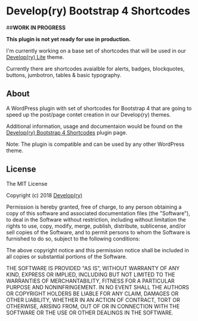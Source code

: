 # Develop(ry) Bootstrap 4 Shortcodes

##**WORK IN PROGRESS**

**This plugin is not yet ready for use in production.** 

I'm currently working on a base set of shortcodes that will be used in our [Develop(ry) Lite](https://github.com/krasenslavov/developry-lite) theme. 

Currently there are shortcodes avaialble for alerts, badges, blockquotes, buttons, jumbotron, tables & basic typography.

## About

A WordPress plugin with set of shortcodes for Bootstrap 4 that are going to speed up the post/page contet creation in our Develop(ry) themes. 

Additional information, usage and documentaion would be found on the [Develop(ry) Bootstrap 4 Shortcodes](http://developry.com/developry-bs4-shortcodes) plugin page.

Note: The plugin is compatible and can be used by any other WordPress theme.

## License

The MIT License

Copyright (c) 2018 [Develop(ry)](http://developry.com)

Permission is hereby granted, free of charge, to any person obtaining a copy of this software and associated documentation files (the "Software"), to deal in the Software without restriction, including without limitation the rights to use, copy, modify, merge, publish, distribute, sublicense, and/or sell copies of the Software, and to permit persons to whom the Software is furnished to do so, subject to the following conditions:

The above copyright notice and this permission notice shall be included in all copies or substantial portions of the Software.

THE SOFTWARE IS PROVIDED "AS IS", WITHOUT WARRANTY OF ANY KIND, EXPRESS OR IMPLIED, INCLUDING BUT NOT LIMITED TO THE WARRANTIES OF MERCHANTABILITY, FITNESS FOR A PARTICULAR PURPOSE AND NONINFRINGEMENT. IN NO EVENT SHALL THE AUTHORS OR COPYRIGHT HOLDERS BE LIABLE FOR ANY CLAIM, DAMAGES OR OTHER LIABILITY, WHETHER IN AN ACTION OF CONTRACT, TORT OR OTHERWISE, ARISING FROM, OUT OF OR IN CONNECTION WITH THE SOFTWARE OR THE USE OR OTHER DEALINGS IN THE SOFTWARE.
